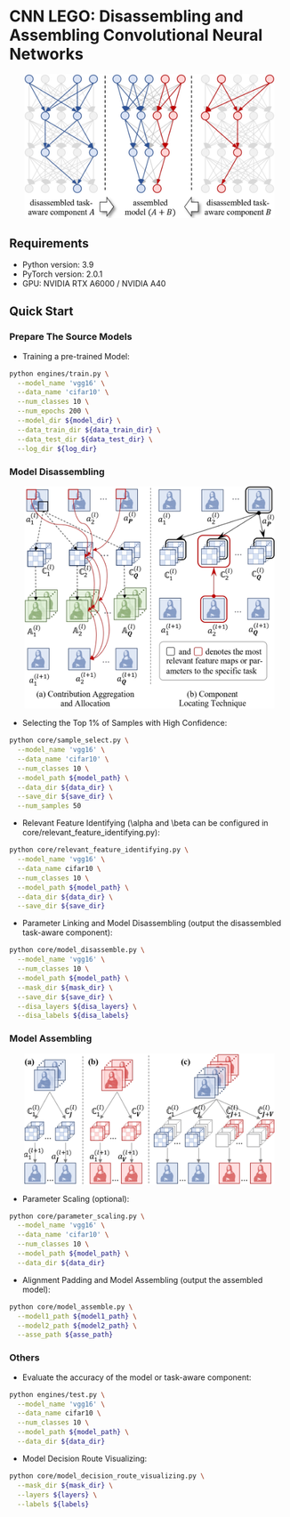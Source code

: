 # CNN LEGO: Disassembling and Assembling Convolutional Neural Networks

<div align=center><img width="450" src="framework.jpg"/></div>

## Requirements

+ Python version: 3.9
+ PyTorch version: 2.0.1
+ GPU: NVIDIA RTX A6000 / NVIDIA A40

## Quick Start

### Prepare The Source Models

* Training a pre-trained Model:

```bash
python engines/train.py \
  --model_name 'vgg16' \
  --data_name 'cifar10' \
  --num_classes 10 \
  --num_epochs 200 \
  --model_dir ${model_dir} \
  --data_train_dir ${data_train_dir} \
  --data_test_dir ${data_test_dir} \
  --log_dir ${log_dir}
```

### Model Disassembling

<div align=center><img width="450" src="model_disassembling.jpg"/></div>

* Selecting the Top 1% of Samples with High Confidence:

```bash
python core/sample_select.py \
  --model_name 'vgg16' \
  --data_name 'cifar10' \
  --num_classes 10 \
  --model_path ${model_path} \
  --data_dir ${data_dir} \
  --save_dir ${save_dir} \
  --num_samples 50
```

* Relevant Feature Identifying (\alpha and \beta can be configured in core/relevant_feature_identifying.py):

```bash
python core/relevant_feature_identifying.py \
  --model_name 'vgg16' \
  --data_name cifar10 \
  --num_classes 10 \
  --model_path ${model_path} \
  --data_dir ${data_dir} \
  --save_dir ${save_dir}
```

* Parameter Linking and Model Disassembling (output the disassembled task-aware component):

```bash
python core/model_disassemble.py \
  --model_name 'vgg16' \
  --num_classes 10 \
  --model_path ${model_path} \
  --mask_dir ${mask_dir} \
  --save_dir ${save_dir} \
  --disa_layers ${disa_layers} \
  --disa_labels ${disa_labels}
```

### Model Assembling

<div align=center><img width="450" src="model_assembling.jpg"/></div>

* Parameter Scaling (optional):

```bash
python core/parameter_scaling.py \
  --model_name 'vgg16' \
  --data_name 'cifar10' \
  --num_classes 10 \
  --model_path ${model_path} \
  --data_dir ${data_dir}
```

* Alignment Padding and Model Assembling (output the assembled model):

```bash
python core/model_assemble.py \
  --model1_path ${model1_path} \
  --model2_path ${model2_path} \
  --asse_path ${asse_path}
```

### Others

* Evaluate the accuracy of the model or task-aware component:

```bash
python engines/test.py \
  --model_name 'vgg16' \
  --data_name cifar10 \
  --num_classes 10 \
  --model_path ${model_path} \
  --data_dir ${data_dir}
```

* Model Decision Route Visualizing:

```bash
python core/model_decision_route_visualizing.py \
  --mask_dir ${mask_dir} \
  --layers ${layers} \
  --labels ${labels}
```
